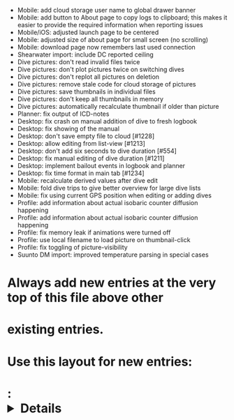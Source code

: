- Mobile: add cloud storage user name to global drawer banner
- Mobile: add button to About page to copy logs to clipboard; this makes it
  easier to provide the required information when reporting issues
- Mobile/iOS: adjusted launch page to be centered
- Mobile: adjusted size of about page for small screen (no scrolling)
- Mobile: download page now remembers last used connection
- Shearwater import: include DC reported ceiling
- Dive pictures: don't read invalid files twice
- Dive pictures: don't plot pictures twice on switching dives
- Dive pictures: don't replot all pictures on deletion
- Dive pictures: remove stale code for cloud storage of pictures
- Dive pictures: save thumbnails in individual files
- Dive pictures: don't keep all thumbnails in memory
- Dive pictures: automatically recalculate thumbnail if older than picture
- Planner: fix output of ICD-notes
- Desktop: fix crash on manual addition of dive to fresh logbook
- Desktop: fix showing of the manual
- Desktop: don't save empty file to cloud [#1228]
- Desktop: allow editing from list-view [#1213]
- Desktop: don't add six seconds to dive duration [#554]
- Desktop: fix manual editing of dive duration [#1211]
- Desktop: implement bailout events in logbook and planner
- Desktop: fix time format in main tab [#1234]
- Mobile: recalculate derived values after dive edit
- Mobile: fold dive trips to give better overview for large dive lists
- Mobile: fix using current GPS position when editing or adding dives
- Profile: add information about actual isobaric counter diffusion happening
- Profile: add information about actual isobaric counter diffusion happening
- Profile: fix memory leak if animations were turned off
- Profile: use local filename to load picture on thumbnail-click
- Profile: fix toggling of picture-visibility
- Suunto DM import: improved temperature parsing in special cases
# Always add new entries at the very top of this file above other
# existing entries.
# Use this layout for new entries:
# <Area>: <Details about the change> [reference thread / issue]
